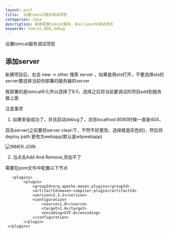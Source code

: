 ```yaml
---
layout: post
title:  设置tomcat服务调试项目
categories: Java
description: 简单配置tomcat服务，在eclipse中调试项目
keywords: tomcat,调试,debug
---
```


设置tomcat服务调试项目


## 添加server

 新建项目后，右击 new -> other 搜索 server ，如果是用sts打开，不要选择sts的server要选择当前你部署的服务器的server

 我部署的是tomcat9.0,所以选择了9.0，选择之后将当前要调试的项目add到服务器上面

 注意事项

 1. 如果安装成功了，并且启动debug了，浏览localhost:8080时候一直是404，

 双击server(之前要将server clean下，不然不好更改，选择框是灰色的)，然后将deploy path 更改为webapp(默认是wtpwebapp)


 ![INNER JOIN](https://chinakarl.github.io/images/posts/java/edit-server-deploy-path.png)

 2. 当点击Add And Remove,添加不了

 需要在pom文件中配置以下节点

       <plugins>
			<plugin>
				<groupId>org.apache.maven.plugins</groupId>
				<artifactId>maven-compiler-plugin</artifactId>
				<version>2.3.2</version>
				<configuration>
					<source>1.8</source>
					<target>1.8</target>
					<encoding>UTF-8</encoding>
				</configuration>
			</plugin>
     </plugins>




  
